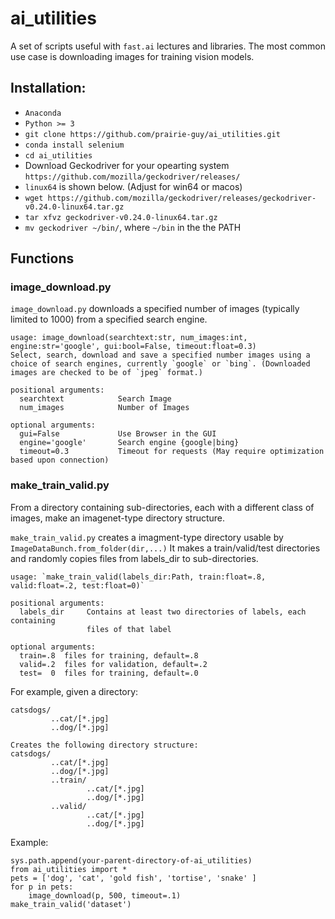 # ai_utilities

A set of scripts useful with `fast.ai` lectures and libraries.
The most common use case is downloading images for training vision models.

## Installation:
- `Anaconda`
- `Python >= 3`
- `git clone https://github.com/prairie-guy/ai_utilities.git `
- `conda install selenium`
- `cd ai_utilities`
- Download Geckodriver for your opearting system `https://github.com/mozilla/geckodriver/releases/` 
- `linux64` is shown below. (Adjust for win64 or macos)
- `wget https://github.com/mozilla/geckodriver/releases/geckodriver-v0.24.0-linux64.tar.gz`
- `tar xfvz geckodriver-v0.24.0-linux64.tar.gz`
- `mv geckodriver ~/bin/`, where `~/bin` in the the PATH


## Functions
### image_download.py
`image_download.py` downloads a specified number of images (typically limited to 1000) from a specified search engine.

```
usage: image_download(searchtext:str, num_images:int, engine:str='google', gui:bool=False, timeout:float=0.3)
Select, search, download and save a specified number images using a choice of search engines, currently `google` or `bing`. (Downloaded images are checked to be of `jpeg` format.)

positional arguments:
  searchtext            Search Image
  num_images            Number of Images

optional arguments:
  gui=False             Use Browser in the GUI
  engine='google'       Search engine {google|bing}
  timeout=0.3           Timeout for requests (May require optimization based upon connection)
```



### make_train_valid.py
From a directory containing sub-directories, each with a different class of images, make an imagenet-type directory structure.

`make_train_valid.py` creates a imagment-type directory usable by `ImageDataBunch.from_folder(dir,...)`
It makes a train/valid/test directories and randomly copies files from labels_dir to sub-directories.
```
usage: `make_train_valid(labels_dir:Path, train:float=.8, valid:float=.2, test:float=0)`
                           
positional arguments:
  labels_dir     Contains at least two directories of labels, each containing
                 files of that label

optional arguments:
  train=.8  files for training, default=.8
  valid=.2  files for validation, default=.2
  test=  0  files for training, default=.0
```

For example, given a directory:
```
catsdogs/
         ..cat/[*.jpg]
         ..dog/[*.jpg]

Creates the following directory structure:
catsdogs/
         ..cat/[*.jpg]
         ..dog/[*.jpg]
         ..train/
                 ..cat/[*.jpg]
                 ..dog/[*.jpg]
         ..valid/
                 ..cat/[*.jpg]
                 ..dog/[*.jpg]
```
Example:
```
sys.path.append(your-parent-directory-of-ai_utilities)
from ai_utilities import *
pets = ['dog', 'cat', 'gold fish', 'tortise', 'snake' ]
for p in pets:
    image_download(p, 500, timeout=.1)
make_train_valid('dataset')
```    

